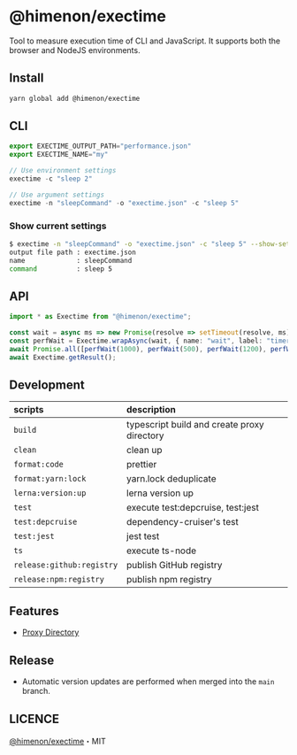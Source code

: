 # @himenon/exectime

Tool to measure execution time of CLI and JavaScript.
It supports both the browser and NodeJS environments.

## Install

```bash
yarn global add @himenon/exectime
```

## CLI

```ts
export EXECTIME_OUTPUT_PATH="performance.json"
export EXECTIME_NAME="my"

// Use environment settings
exectime -c "sleep 2"

// Use argument settings
exectime -n "sleepCommand" -o "exectime.json" -c "sleep 5"
```

### Show current settings

```bash
$ exectime -n "sleepCommand" -o "exectime.json" -c "sleep 5" --show-settings
output file path : exectime.json
name             : sleepCommand
command          : sleep 5
```

## API

```ts
import * as Exectime from "@himenon/exectime";

const wait = async ms => new Promise(resolve => setTimeout(resolve, ms));
const perfWait = Exectime.wrapAsync(wait, { name: "wait", label: "timer" });
await Promise.all([perfWait(1000), perfWait(500), perfWait(1200), perfWait(1300)]);
await Exectime.getResult();
```

## Development

| scripts                   | description                                 |
| :------------------------ | :------------------------------------------ |
| `build`                   | typescript build and create proxy directory |
| `clean`                   | clean up                                    |
| `format:code`             | prettier                                    |
| `format:yarn:lock`        | yarn.lock deduplicate                       |
| `lerna:version:up`        | lerna version up                            |
| `test`                    | execute test:depcruise, test:jest           |
| `test:depcruise`          | dependency-cruiser's test                   |
| `test:jest`               | jest test                                   |
| `ts`                      | execute ts-node                             |
| `release:github:registry` | publish GitHub registry                     |
| `release:npm:registry`    | publish npm registry                        |

## Features

- [Proxy Directory](https://himenon.github.io/docs/javascript/proxy-directory-design-pattern/)

## Release

- Automatic version updates are performed when merged into the `main` branch.

## LICENCE

[@himenon/exectime](https://github.com/Himenon/exectime-js)・MIT
